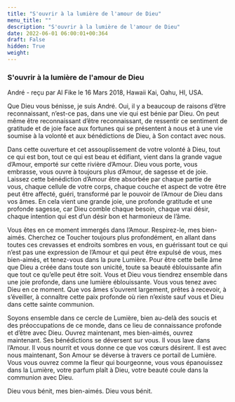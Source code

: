 ```yaml
---
title: "S'ouvrir à la lumière de l'amour de Dieu"
menu_title: ""
description: "S'ouvrir à la lumière de l'amour de Dieu"
date: 2022-06-01 06:00:01+00:364
draft: False
hidden: True
weight:
---
```

### S'ouvrir à la lumière de l'amour de Dieu

André - reçu par Al Fike le 16 Mars 2018, Hawaii Kai, Oahu, HI, USA.

Que Dieu vous bénisse, je suis André. Oui, il y a beaucoup de raisons d’être reconnaissant, n’est-ce pas, dans une vie qui est bénie par Dieu. On peut même être reconnaissant d’être reconnaissant, de ressentir ce sentiment de gratitude et de joie face aux fortunes qui se présentent à nous et à une vie soumise à la volonté et aux bénédictions de Dieu, à Son contact avec nous.

Dans cette ouverture et cet assouplissement de votre volonté à Dieu, tout ce qui est bon, tout ce qui est beau et édifiant, vient dans la grande vague d’Amour, emporté sur cette rivière d’Amour. Dieu vous porte, vous embrasse, vous ouvre à toujours plus d’Amour, de sagesse et de joie. Laissez cette bénédiction d’Amour être absorbée par chaque partie de vous, chaque cellule de votre corps, chaque couche et aspect de votre être peut être affecté, guéri, transformé par le pouvoir de l’Amour de Dieu dans vos âmes. En cela vient une grande joie, une profonde gratitude et une profonde sagesse, car Dieu comble chaque besoin, chaque vrai désir, chaque intention qui est d’un désir bon et harmonieux de l’âme.

Vous êtes en ce moment immergés dans l’Amour. Respirez-le, mes bien-aimés. Cherchez ce Toucher toujours plus profondément, en allant dans toutes ces crevasses et endroits sombres en vous, en guérissant tout ce qui n’est pas une expression de l’Amour et qui peut être expulsé de vous, mes bien-aimés, et tenez-vous dans la pure Lumière. Pour être cette belle âme que Dieu a créée dans toute son unicité, toute sa beauté éblouissante afin que tout ce qu’elle peut être soit. Vous et Dieu vous tiendrez ensemble dans une joie profonde, dans une lumière éblouissante. Vous vous tenez avec Dieu en ce moment. Que vos âmes s’ouvrent largement, prêtes à recevoir, à s’éveiller, à connaître cette paix profonde où rien n’existe sauf vous et Dieu dans cette sainte communion.

Soyons ensemble dans ce cercle de Lumière, bien au-delà des soucis et des préoccupations de ce monde, dans ce lieu de connaissance profonde et d’être avec Dieu. Ouvrez maintenant, mes bien-aimés, ouvrez maintenant. Ses bénédictions se déversent sur vous. Il vous lave dans l’Amour. Il vous nourrit et vous donne ce que vos cœurs désirent. Il est avec nous maintenant, Son Amour se déverse à travers ce portail de Lumière. Vous vous ouvrez comme la fleur qui bourgeonne, vous vous épanouissez dans la Lumière, votre parfum plaît à Dieu, votre beauté coule dans la communion avec Dieu.

Dieu vous bénit, mes bien-aimés. Dieu vous bénit.
